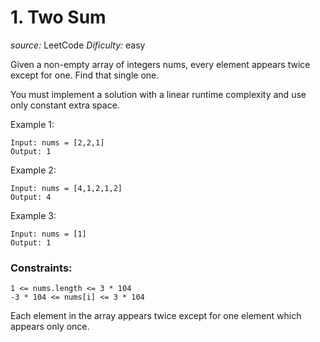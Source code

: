 # 1. Two Sum

*source:* LeetCode
*Dificulty:* easy

Given a non-empty array of integers nums, every element appears twice except for one. Find that single one.

You must implement a solution with a linear runtime complexity and use only constant extra space.

 

Example 1:
```
Input: nums = [2,2,1]
Output: 1
```

Example 2:
```
Input: nums = [4,1,2,1,2]
Output: 4
```

Example 3:
```
Input: nums = [1]
Output: 1
```

### Constraints:

```
1 <= nums.length <= 3 * 104
-3 * 104 <= nums[i] <= 3 * 104
```

Each element in the array appears twice except for one element which appears only once.